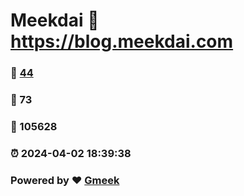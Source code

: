 # Meekdai :link: https://blog.meekdai.com 
### :page_facing_up: [44](https://blog.meekdai.com/tag.html) 
### :speech_balloon: 73 
### :hibiscus: 105628 
### :alarm_clock: 2024-04-02 18:39:38 
### Powered by :heart: [Gmeek](https://github.com/Meekdai/Gmeek)
